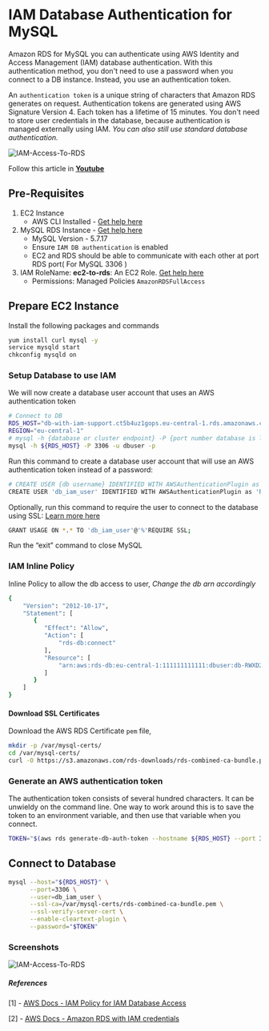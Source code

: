 # IAM Database Authentication for MySQL
Amazon RDS for MySQL you can authenticate using AWS Identity and Access Management (IAM) database authentication. With this authentication method, you don't need to use a password when you connect to a DB instance. Instead, you use an authentication token.

An `authentication token` is a unique string of characters that Amazon RDS generates on request. Authentication tokens are generated using AWS Signature Version 4. Each token has a lifetime of 15 minutes. You don't need to store user credentials in the database, because authentication is managed externally using IAM. _You can also still use standard database authentication._

![IAM-Access-To-RDS](https://raw.githubusercontent.com/miztiik/AWS-Demos/master/How-To/setup-iam-access-to-rds/images/iam-access-to-rds-00.png)

Follow this article in **[Youtube](https://www.youtube.com/channel/UC_evcfxhjjui5hChhLE08tQ/playlists)**

## Pre-Requisites
1. EC2 Instance
   - AWS CLI Installed - [Get help here](https://www.youtube.com/watch?v=5g0Cuq-qKA0&list=PLxzKY3wu0_FLaF9Xzpyd9p4zRCikkD9lE&index=11)
1. MySQL RDS Instance - [Get help here](https://youtu.be/vLaW6b441x0)
   - MySQL Version - 5.7.17
   - Ensure `IAM DB authentication` is enabled
   - EC2 and RDS should be able to communicate with each other at port RDS port( For MySQL 3306 )
1. IAM RoleName: **ec2-to-rds**: An EC2 Role. [Get help here](https://www.youtube.com/watch?v=5g0Cuq-qKA0&index=11&list=PLxzKY3wu0_FLaF9Xzpyd9p4zRCikkD9lE)
   - Permissions: Managed Policies `AmazonRDSFullAccess`

## Prepare EC2 Instance
Install the following packages and commands
```sh
yum install curl mysql -y
service mysqld start
chkconfig mysqld on
```

### Setup Database to use IAM
We will now create a database user account that uses an AWS authentication token
```sh
# Connect to DB
RDS_HOST="db-with-iam-support.ct5b4uz1gops.eu-central-1.rds.amazonaws.com"
REGION="eu-central-1"
# mysql -h {database or cluster endpoint} -P {port number database is listening on} -u {master db username} -p
mysql -h ${RDS_HOST} -P 3306 -u dbuser -p
```

Run this command to create a database user account that will use an AWS authentication token instead of a password:
```sh
# CREATE USER {db username} IDENTIFIED WITH AWSAuthenticationPlugin as 'RDS';
CREATE USER 'db_iam_user' IDENTIFIED WITH AWSAuthenticationPlugin as 'RDS';
```
Optionally, run this command to require the user to connect to the database using SSL: [Learn more here](https://github.com/miztiik/AWS-Demos/tree/master/How-To/setup-ssl-connection-to-rds)
```sh
GRANT USAGE ON *.* TO 'db_iam_user'@'%'REQUIRE SSL;
```

Run the “exit” command to close MySQL


### IAM Inline Policy
Inline Policy to allow the db access to user, _Change the db arn accordingly_
```sh
{
    "Version": "2012-10-17",
    "Statement": [
       {
          "Effect": "Allow",
          "Action": [
              "rds-db:connect"
          ],
          "Resource": [
              "arn:aws:rds-db:eu-central-1:111111111111:dbuser:db-RWXD2T7YIWZU4VI2FBHSM2GE24/db_iam_user"
          ]
       }
    ]
}
```

#### Download SSL Certificates
Download the AWS RDS Certificate `pem` file,
```sh
mkdir -p /var/mysql-certs/
cd /var/mysql-certs/
curl -O https://s3.amazonaws.com/rds-downloads/rds-combined-ca-bundle.pem
```

### Generate an AWS authentication token
The authentication token consists of several hundred characters. It can be unwieldy on the command line. One way to work around this is to save the token to an environment variable, and then use that variable when you connect.
```sh
TOKEN="$(aws rds generate-db-auth-token --hostname ${RDS_HOST} --port 3306 --region ${REGION} --username db_iam_user)"
```



## Connect to Database
```sh
mysql --host="${RDS_HOST}" \
      --port=3306 \
      --user=db_iam_user \
      --ssl-ca=/var/mysql-certs/rds-combined-ca-bundle.pem \
      --ssl-verify-server-cert \
      --enable-cleartext-plugin \
      --password="$TOKEN"
```


### Screenshots
![IAM-Access-To-RDS](https://raw.githubusercontent.com/miztiik/AWS-Demos/master/How-To/setup-iam-access-to-rds/images/iam-access-to-rds-01.png)


##### References
[1] - [AWS Docs - IAM Policy for IAM Database Access](https://docs.aws.amazon.com/AmazonRDS/latest/UserGuide/UsingWithRDS.IAMDBAuth.IAMPolicy.html)

[2] - [AWS Docs - Amazon RDS with IAM credentials](https://aws.amazon.com/premiumsupport/knowledge-center/users-connect-rds-iam/)
